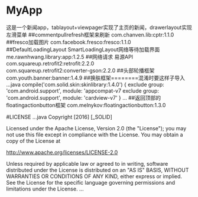# MyApp
这是一个新闻app，tablayout+viewpager实现了主页的新闻，drawerlayout实现左滑菜单
##commentpullrefresh框架来刷新
com.chanven.lib:cptr:1.1.0
##fresco加载图片
com.facebook.fresco:fresco:1.1.0
##DefaultLoadingLayout SmartLoadingLayout网络等待加载界面
me.rawnhwang.library:app:1.2.5
##网络请求 易源API
com.squareup.retrofit2:retrofit:2.2.0<br>
com.squareup.retrofit2:converter-gson:2.2.0
##头部轮播框架
com.youth.banner:banner:1.4.9
##换肤框架========混淆时要这样子导入
...java
compile('com.solid.skin:skinlibrary:1.4.0') {
   exclude group: 'com.android.support', module: 'appcompat-v7
   exclude group: 'com.android.support', module: 'cardview-v7'
}
...
##返回顶部的floatingactionbutton框架
com.melnykov:floatingactionbutton:1.3.0

#LICENSE
...java
Copyright [2016] [_SOLID]

Licensed under the Apache License, Version 2.0 (the "License");
you may not use this file except in compliance with the License.
You may obtain a copy of the License at

   http://www.apache.org/licenses/LICENSE-2.0

Unless required by applicable law or agreed to in writing, software
distributed under the License is distributed on an "AS IS" BASIS,
WITHOUT WARRANTIES OR CONDITIONS OF ANY KIND, either express or implied.
See the License for the specific language governing permissions and
limitations under the License.
...
